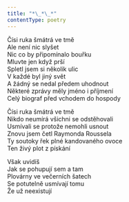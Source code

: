 ```yaml
---
title: "*\_*\_*"
contentType: poetry
---
```


<section>

Čísi ruka šmátrá ve tmě  
Ale není nic slyšet  
Nic co by připomínalo bouřku  
Mluvte jen když prší  
Spletl jsem si několik ulic  
V každé byl jiný svět  
A žádný se nedal předem uhodnout  
Některé zprávy měly jméno i příjmení  
Celý biograf před vchodem do hospody

</section>

<section>

Čísi ruka šmátrá ve tmě  
Nikdo neumírá všichni se odstěhovali  
Usmívali se protože nemohli usnout  
Znovu jsem četl Raymonda Roussela  
Ty soutoky řek plné kandovaného ovoce  
Ten živý plot z pískání

</section>

<section>

Však uvidíš  
Jak se pohupují sem a tam  
Plovárny ve večerních šatech  
Se potutelně usmívají tomu  
Že už neexistují

</section>
